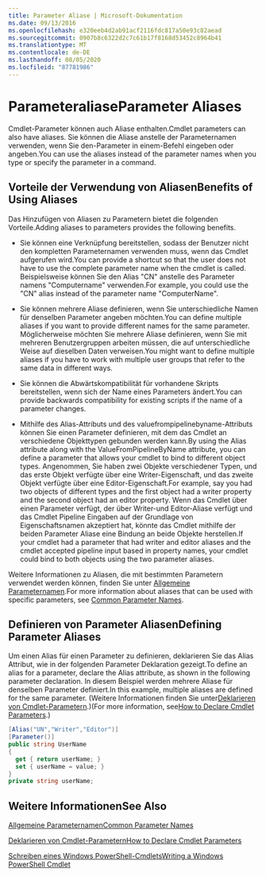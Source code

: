 ```yaml
---
title: Parameter Aliase | Microsoft-Dokumentation
ms.date: 09/13/2016
ms.openlocfilehash: e320eeb4d2ab91acf2116fdc817a50e93c82aead
ms.sourcegitcommit: 0907b8c6322d2c7c61b17f8168d53452c8964b41
ms.translationtype: MT
ms.contentlocale: de-DE
ms.lasthandoff: 08/05/2020
ms.locfileid: "87781986"
---
```

# <a name="parameter-aliases"></a><span data-ttu-id="b318a-102">Parameteraliase</span><span class="sxs-lookup"><span data-stu-id="b318a-102">Parameter Aliases</span></span>

<span data-ttu-id="b318a-103">Cmdlet-Parameter können auch Aliase enthalten.</span><span class="sxs-lookup"><span data-stu-id="b318a-103">Cmdlet parameters can also have aliases.</span></span> <span data-ttu-id="b318a-104">Sie können die Aliase anstelle der Parameternamen verwenden, wenn Sie den-Parameter in einem-Befehl eingeben oder angeben.</span><span class="sxs-lookup"><span data-stu-id="b318a-104">You can use the aliases instead of the parameter names when you type or specify the parameter in a command.</span></span>

## <a name="benefits-of-using-aliases"></a><span data-ttu-id="b318a-105">Vorteile der Verwendung von Aliasen</span><span class="sxs-lookup"><span data-stu-id="b318a-105">Benefits of Using Aliases</span></span>

<span data-ttu-id="b318a-106">Das Hinzufügen von Aliasen zu Parametern bietet die folgenden Vorteile.</span><span class="sxs-lookup"><span data-stu-id="b318a-106">Adding aliases to parameters provides the following benefits.</span></span>

- <span data-ttu-id="b318a-107">Sie können eine Verknüpfung bereitstellen, sodass der Benutzer nicht den kompletten Parameternamen verwenden muss, wenn das Cmdlet aufgerufen wird.</span><span class="sxs-lookup"><span data-stu-id="b318a-107">You can provide a shortcut so that the user does not have to use the complete parameter name when the cmdlet is called.</span></span> <span data-ttu-id="b318a-108">Beispielsweise können Sie den Alias "CN" anstelle des Parameter namens "Computername" verwenden.</span><span class="sxs-lookup"><span data-stu-id="b318a-108">For example, you could use the "CN" alias instead of the parameter name "ComputerName".</span></span>

- <span data-ttu-id="b318a-109">Sie können mehrere Aliase definieren, wenn Sie unterschiedliche Namen für denselben Parameter angeben möchten.</span><span class="sxs-lookup"><span data-stu-id="b318a-109">You can define multiple aliases if you want to provide different names for the same parameter.</span></span> <span data-ttu-id="b318a-110">Möglicherweise möchten Sie mehrere Aliase definieren, wenn Sie mit mehreren Benutzergruppen arbeiten müssen, die auf unterschiedliche Weise auf dieselben Daten verweisen.</span><span class="sxs-lookup"><span data-stu-id="b318a-110">You might want to define multiple aliases if you have to work with multiple user groups that refer to the same data in different ways.</span></span>

- <span data-ttu-id="b318a-111">Sie können die Abwärtskompatibilität für vorhandene Skripts bereitstellen, wenn sich der Name eines Parameters ändert.</span><span class="sxs-lookup"><span data-stu-id="b318a-111">You can provide backwards compatibility for existing scripts if the name of a parameter changes.</span></span>

- <span data-ttu-id="b318a-112">Mithilfe des Alias-Attributs und des valuefrompipelinebyname-Attributs können Sie einen Parameter definieren, mit dem das Cmdlet an verschiedene Objekttypen gebunden werden kann.</span><span class="sxs-lookup"><span data-stu-id="b318a-112">By using the Alias attribute along with the ValueFromPipelineByName attribute, you can define a parameter that allows your cmdlet to bind to different object types.</span></span> <span data-ttu-id="b318a-113">Angenommen, Sie haben zwei Objekte verschiedener Typen, und das erste Objekt verfügte über eine Writer-Eigenschaft, und das zweite Objekt verfügte über eine Editor-Eigenschaft.</span><span class="sxs-lookup"><span data-stu-id="b318a-113">For example, say you had two objects of different types and the first object had a writer property and the second object had an editor property.</span></span> <span data-ttu-id="b318a-114">Wenn das Cmdlet über einen Parameter verfügt, der über Writer-und Editor-Aliase verfügt und das Cmdlet Pipeline Eingaben auf der Grundlage von Eigenschaftsnamen akzeptiert hat, könnte das Cmdlet mithilfe der beiden Parameter Aliase eine Bindung an beide Objekte herstellen.</span><span class="sxs-lookup"><span data-stu-id="b318a-114">If your cmdlet had a parameter that had writer and editor aliases and the cmdlet accepted pipeline input based in property names, your cmdlet could bind to both objects using the two parameter aliases.</span></span>

<span data-ttu-id="b318a-115">Weitere Informationen zu Aliasen, die mit bestimmten Parametern verwendet werden können, finden Sie unter [Allgemeine Parameternamen](./common-parameter-names.md).</span><span class="sxs-lookup"><span data-stu-id="b318a-115">For more information about aliases that can be used with specific parameters, see [Common Parameter Names](./common-parameter-names.md).</span></span>

## <a name="defining-parameter-aliases"></a><span data-ttu-id="b318a-116">Definieren von Parameter Aliasen</span><span class="sxs-lookup"><span data-stu-id="b318a-116">Defining Parameter Aliases</span></span>

<span data-ttu-id="b318a-117">Um einen Alias für einen Parameter zu definieren, deklarieren Sie das Alias Attribut, wie in der folgenden Parameter Deklaration gezeigt.</span><span class="sxs-lookup"><span data-stu-id="b318a-117">To define an alias for a parameter, declare the Alias attribute, as shown in the following parameter declaration.</span></span> <span data-ttu-id="b318a-118">In diesem Beispiel werden mehrere Aliase für denselben Parameter definiert.</span><span class="sxs-lookup"><span data-stu-id="b318a-118">In this example, multiple aliases are defined for the same parameter.</span></span> <span data-ttu-id="b318a-119">(Weitere Informationen finden Sie unter[Deklarieren von Cmdlet-Parametern](./how-to-declare-cmdlet-parameters.md).)</span><span class="sxs-lookup"><span data-stu-id="b318a-119">(For more information, see[How to Declare Cmdlet Parameters](./how-to-declare-cmdlet-parameters.md).)</span></span>

```csharp
[Alias("UN","Writer","Editor")]
[Parameter()]
public string UserName
{
  get { return userName; }
  set { userName = value; }
}
private string userName;
```

## <a name="see-also"></a><span data-ttu-id="b318a-120">Weitere Informationen</span><span class="sxs-lookup"><span data-stu-id="b318a-120">See Also</span></span>

[<span data-ttu-id="b318a-121">Allgemeine Parameternamen</span><span class="sxs-lookup"><span data-stu-id="b318a-121">Common Parameter Names</span></span>](./common-parameter-names.md)

[<span data-ttu-id="b318a-122">Deklarieren von Cmdlet-Parametern</span><span class="sxs-lookup"><span data-stu-id="b318a-122">How to Declare Cmdlet Parameters</span></span>](./how-to-declare-cmdlet-parameters.md)

[<span data-ttu-id="b318a-123">Schreiben eines Windows PowerShell-Cmdlets</span><span class="sxs-lookup"><span data-stu-id="b318a-123">Writing a Windows PowerShell Cmdlet</span></span>](./writing-a-windows-powershell-cmdlet.md)
